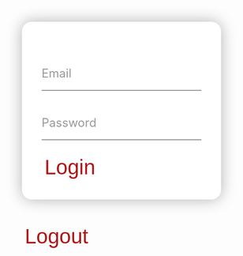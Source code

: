<div id="loginForm" class="login-container">
  <div class="input-field">
    <input id="inputEmail" type="email" required>
    <label>Email</label>
  </div>
  <div class="input-field">
    <input id="inputPassword" type="password" required>
    <label>Password</label>
  </div>
  <button class="button1" type="submit" onclick="login()">Login</button>
</div> 

<button id="logoutButton" class="button1" onclick="logout()">Logout</button>




<style>

* {
  box-sizing: border-box;
}

.login-container {
  max-width: 480px;
  margin: 50px auto;
  background: #fff;
  padding: 40px;
  border-radius: 20px;
  box-shadow: 0px 0px 30px rgba(0, 0, 0, 0.3);
}

h2 {
  margin: 0;
  padding: 0 0 30px;
  text-align: center;
  font-size: 40px;
  color: #333;
}

.input-field {
  position: relative;
  margin: 30px 0;
}

.input-field input {
  width: 100%;
  padding: 20px 0;
  border: none;
  border-bottom: 2px solid #999;
  outline: none;
  font-size: 24px;
}

.input-field label {
  position: absolute;
  top: 20px;
  left: 0;
  font-size: 24px;
  color: #999;
  pointer-events: none;
  transition: all 0.5s ease;
}

.input-field input:focus + label, .input-field input:valid + label {
  top: -25px;
  left: 0;
  font-size: 20px;
  color: #ad1616;
}

.button {
  background-color: #ad1616;
  color: white;
  text-align: center;
  transition-duration: 1s;
  cursor: pointer;
}

.button1 {
  background: transparent;
  border: none;
  border-radius: 12px;
  color: #ad1616; 
  font-size: 3em;
}

.button1:hover {
  transition-duration: 1s;
  background-color: #ad1616;
  color: white;
}

</style>


<script>

const username = sessionStorage.getItem("username");
const email = sessionStorage.getItem("email");

if (email == null || email == "" || username == "Guest") {
  document.getElementById("loginForm").style.visibility = "visible";
  document.getElementById("logoutButton").style.visibility = "hidden";
}

else {
  document.getElementById("loginForm").style.visibility = "hidden";
  document.getElementById("logoutButton").style.visibility = "visible";
}

function login() {
  const email = document.getElementById("inputEmail").value;
  const password = document.getElementById("inputPassword").value;

  const url = "https://breadbops.gq/authenticate";
  const getNameUrl = "https://breadbops.gq/api/person/getPersonName"
  
  const options = {
    method: 'POST', 
    mode: 'cors', // no-cors, *cors, same-origin
    cache: 'no-cache', // *default, no-cache, reload, force-cache, only-if-cached
    credentials: 'include', // include, *same-origin, omit
    headers: {
        'Content-Type': 'application/json'
    },
    body: JSON.stringify({
        "email" : email,
        "password" : password
    })
  };




  // fetch(url, options)
  //   .then(response => console.log(response.text()))
  //   .then(result => console.log(result))
  //   .catch(error => console.log('error', error));


  // Fetch JWT
  fetch(url, options)
  .then(response => {
      // trap error response from Web API
      if (!response.ok) {
          const errorMsg = 'Login error: ' + response.status;
          console.log(errorMsg);
          return; 
      }
      // Success!!!
      // Redirect to Database location

      var requestOptions = {
        method: 'GET',
        redirect: 'follow'
      };

      fetch("https://breadbops.gq/api/person/getPersonName?email=" + email, requestOptions)
        .then(response => response.text())
        .then(text => {
          console.log(text);
          sessionStorage.setItem("email", email);
          sessionStorage.setItem("username", text);
          window.location.href = "{{site.baseurl}}/addtoinventory";
        })
        .catch(error => console.log('error', error));
      



  })





  
}

function logout() {
  document.cookie = "jwt=; expires=Thu, 01 Jan 1970 00:00:00 UTC; path=/;";
  sessionStorage.setItem("username", "Guest");
  sessionStorage.setItem("email", null);
  sessionStorage.setItem("token", null);
  window.location.reload();

}




if (sessionStorage.getItem("username") == null) {
  sessionStorage.setItem("username", "Guest");
}


document.getElementById("user").innerHTML = "Hello " + sessionStorage.getItem("username") + "!";



</script>